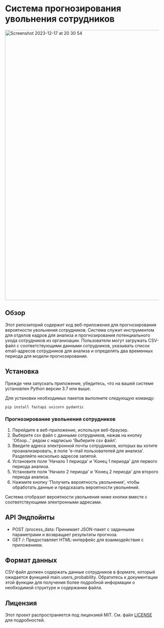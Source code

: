 # Система прогнозирования увольнения сотрудников
<img width="881" alt="Screenshot 2023-12-17 at 20 30 54" src="https://github.com/vocvark30/dismiss-probability/assets/107685702/601beb25-ff67-4ed5-a202-940552b947b1">

## Обзор

Этот репозиторий содержит код веб-приложения для прогнозирования вероятности увольнения сотрудников. Система служит инструментом для отделов кадров для анализа и прогнозирования потенциального ухода сотрудников из организации. Пользователи могут загружать CSV-файл с соответствующими данными сотрудников, указывать список email-адресов сотрудников для анализа и определять два временных периода для модели прогнозирования.

## Установка

Прежде чем запускать приложение, убедитесь, что на вашей системе установлен Python версии 3.7 или выше.

Для установки необходимых пакетов выполните следующую команду:

`
pip install fastapi uvicorn pydantic
`

### Прогнозирование увольнения сотрудников

1. Перейдите в веб-приложение, используя веб-браузер.
2. Выберите csv файл с данными сотрудников, нажав на кнопку 'Обзор...' рядом с надписью 'Выберите csv файл'.
3. Введите адреса электронной почты сотрудников, которых вы хотите проанализировать, в поле 'e-mail пользователей для анализа'. Разделяйте несколько адресов запятой.
4. Установите поля 'Начало 1 периода' и 'Конец 1 периода' для первого периода анализа.
5. Установите поля 'Начало 2 периода' и 'Конец 2 периода' для второго периода анализа.
6. Нажмите кнопку 'Получить вероятность увольнения', чтобы обработать данные и предсказать вероятности увольнений.

Система отобразит вероятности увольнения ниже кнопки вместе с соответствующими электронными адресами.

## API Эндпойнты

- POST /process_data: Принимает JSON-пакет с заданными параметрами и возвращает результаты прогноза.
- GET /: Предоставляет HTML-интерфейс для взаимодействия с приложением.

## Формат данных

CSV-файл должен содержать данные сотрудников в формате, который ожидается функцией main.users_probability. Обратитесь к документации этой функции для получения более подробной информации о необходимой структуре и содержании файла.

## Лицензия

Этот проект распространяется под лицензией MIT. См. файл [LICENSE](LICENSE) для подробностей.
